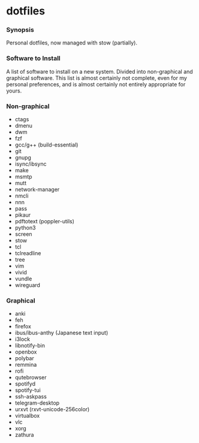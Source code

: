 # dotfiles

### Synopsis

Personal dotfiles, now managed with stow (partially).

### Software to Install

A list of software to install on a new system. Divided into
non-graphical and graphical software. This list is almost certainly not
complete, even for my personal preferences, and is almost certainly not
entirely appropriate for yours.

### Non-graphical

* ctags
* dmenu
* dwm
* fzf
* gcc/g++ (build-essential)
* git
* gnupg
* isync/ibsync
* make
* msmtp
* mutt
* network-manager
* nmcli
* nnn
* pass
* pikaur
* pdftotext (poppler-utils)
* python3
* screen
* stow
* tcl
* tclreadline
* tree
* vim
* vivid
* vundle
* wireguard

### Graphical

* anki
* feh
* firefox
* ibus/ibus-anthy (Japanese text input)
* i3lock
* libnotify-bin
* openbox
* polybar
* remmina
* rofi
* qutebrowser
* spotifyd
* spotify-tui
* ssh-askpass
* telegram-desktop
* urxvt (rxvt-unicode-256color)
* virtualbox
* vlc
* xorg
* zathura
